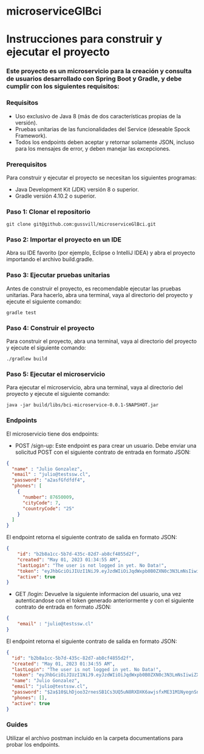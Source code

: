 # microserviceGlBci

# Instrucciones para construir y ejecutar el proyecto

### Este proyecto es un microservicio para la creación y consulta de usuarios desarrollado con Spring Boot y Gradle, y debe cumplir con los siguientes requisitos:

### Requisitos

* Uso exclusivo de Java 8 (más de dos características propias de la versión).
* Pruebas unitarias de las funcionalidades del Service (deseable Spock Framework).
* Todos los endpoints deben aceptar y retornar solamente JSON, incluso para los mensajes de error, y deben manejar las excepciones.

### Prerequisitos

Para construir y ejecutar el proyecto se necesitan los siguientes programas:

* Java Development Kit (JDK) versión 8 o superior.
* Gradle versión 4.10.2 o superior.

### Paso 1: Clonar el repositorio

```shell
git clone git@github.com:gussvill/microserviceGlBci.git
```

### Paso 2: Importar el proyecto en un IDE

Abra su IDE favorito (por ejemplo, Eclipse o IntelliJ IDEA) y abra el proyecto importando el archivo build.gradle.

### Paso 3: Ejecutar pruebas unitarias

Antes de construir el proyecto, es recomendable ejecutar las pruebas unitarias. Para hacerlo, abra una terminal, vaya al directorio del proyecto y ejecute el siguiente comando:

```shell
gradle test
```

### Paso 4: Construir el proyecto

Para construir el proyecto, abra una terminal, vaya al directorio del proyecto y ejecute el siguiente comando:

```shell
./gradlew build
```

### Paso 5: Ejecutar el microservicio

Para ejecutar el microservicio, abra una terminal, vaya al directorio del proyecto y ejecute el siguiente comando:

```shell
java -jar build/libs/bci-microservice-0.0.1-SNAPSHOT.jar
```

### Endpoints

El microservicio tiene dos endpoints:

* POST /sign-up: Este endpoint es para crear un usuario. Debe enviar una solicitud POST con el siguiente contrato de entrada en formato JSON:

```json
{
  "name" : "Julio Gonzalez",
  "email" : "julio@testssw.cl",
  "password": "a2asfGfdfdf4",
  "phones": [
    {
      "number": 87650009,
      "cityCode": 7,
      "countryCode": "25"
    }
  ]
}
```

El endpoint retorna el siguiente contrato de salida en formato JSON:

```json
{
    "id": "b2b8a1cc-5b7d-435c-82d7-ab8cf4855d2f",
    "created": "May 01, 2023 01:34:55 AM",
    "lastLogin": "The user is not logged in yet. No Data!",
    "token": "eyJhbGciOiJIUzI1NiJ9.eyJzdWIiOiJqdWxpb0B0ZXN0c3N3LmNsIiwiZXhwIjoxNjgyOTI1Mjk1LCJwYXNzd29yZCI6IiQyYSQxMCRMaERqb28zMnJuZXNTQjFDczNVUTV1TjhSWERYSzZhd2pzZnhNRTMxTTFOeWVnblNuS0NZSyJ9.ZUv58i9kDgvUV2nRDUgkSRiEq0Qr3lowPKUFjFbNKdo",
    "active": true
}
```

* GET /login: Devuelve la siguiente informacion del usuario, una vez autenticandose con el token generado anteriormente y con el siguiente contrato de entrada en formato JSON:

```json
{
    "email" : "julio@testssw.cl"
}

```
El endpoint retorna el siguiente contrato de salida en formato JSON:

```json
{
  "id": "b2b8a1cc-5b7d-435c-82d7-ab8cf4855d2f",
  "created": "May 01, 2023 01:34:55 AM",
  "lastLogin": "The user is not logged in yet. No Data!",
  "token": "eyJhbGciOiJIUzI1NiJ9.eyJzdWIiOiJqdWxpb0B0ZXN0c3N3LmNsIiwiZXhwIjoxNjgyOTI1Mjk1LCJwYXNzd29yZCI6IiQyYSQxMCRMaERqb28zMnJuZXNTQjFDczNVUTV1TjhSWERYSzZhd2pzZnhNRTMxTTFOeWVnblNuS0NZSyJ9.ZUv58i9kDgvUV2nRDUgkSRiEq0Qr3lowPKUFjFbNKdo",
  "name": "Julio Gonzalez",
  "email": "julio@testssw.cl",
  "password": "$2a$10$LhDjoo32rnesSB1Cs3UQ5uN8RXDXK6awjsfxME31M1NyegnSnKCYK",
  "phones": [],
  "active": true
}
```


### Guides

Utilizar el archivo postman incluido en la carpeta documentations para probar los endpoints.


